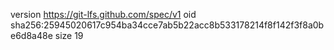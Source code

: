 version https://git-lfs.github.com/spec/v1
oid sha256:25945020617c954ba34cce7ab5b22acc8b533178214f8f142f3f8a0be6d8a48e
size 19
